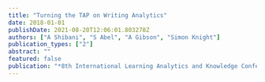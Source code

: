 ```yaml
---
title: "Turning the TAP on Writing Analytics"
date: 2018-01-01
publishDate: 2021-08-20T12:06:01.803278Z
authors: ["A Shibani", "S Abel", "A Gibson", "Simon Knight"]
publication_types: ["2"]
abstract: ""
featured: false
publication: "*8th International Learning Analytics and Knowledge Conference*"
---
```


